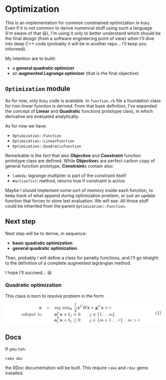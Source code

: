 # Optimization

This is an implementation for common constrained optimization in `Ruby`. Even if it is not common to derive numerical stuff using such a language (I'm aware of that :smiley:), I'm using it only to better understand which should be the final design (from a software engineering point of view) when I'll dive into deep C++ code (probably it will be in another repo... I'll keep you informed).

My intention are to build:

 * a **general quadratic optimizer**
 * an **augmented Lagrange optimizer** (that is the final objective)

## `Optimization` module

As for now, only `Ruby` code is available. In `function.rb` file a foundation class for non-linear function is derived. From that base definition, I've expanded the concept of **Linear** and **Quadratic** functions prototype class, in which derivative are evaluated analytically.

As for now we have:

 * `Optimization::Function`
 * `Optimization::LinearFunction`
 * `Optimization::QuadraticFunction`

Remarkable is the fact that also **Objective** and **Constraint** function prototype class are defined. While **Objective**s are perfect carbon copy of general function prototype, **Constraint**s contain also:

 * `lambda`: lagrange multiplier is part of the constraint itself
 * `#active?(x)`: method, returns true if constraint is active.

Maybe I should implement some sort of memory inside each function, to keep track of what append during optimization problem, or just an update function that forces to store last evaluation. We will see. All those stuff could be inherited from the parent `Optimization::Function`.

## Next step

Next step will be to derive, in sequence:

 * **basic quadratic optimization**
 * **general quadratic optimization**

Than, probably I will define a class for penalty functions, and I'll go straight to the definition of a complete augmented lagrangian method.

I hope I'll succeed... :smiley:

### Quadratic optimization

This class is born to resolve problem in the form:

![Objective function and constraints](.readme/eq1.gif)

## Docs

If you run:

```
rake doc
```

the RDoc documentation will be built. This require `rake` and `rdoc` gems installed.

